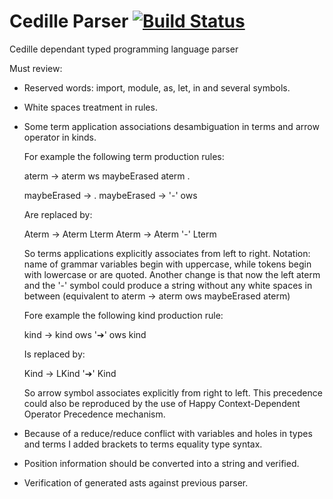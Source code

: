 # Cedille Parser [![Build Status](https://travis-ci.org/ernius/cedilleparser.svg?branch=master)](https://travis-ci.org/ernius/cedilleparser)

Cedille dependant typed programming language parser

Must review:

- Reserved words: import, module, as, let, in and several symbols.

- White spaces treatment in rules.

- Some term application associations desambiguation in terms and arrow operator in kinds.

  For example the following term production rules:

   aterm -> aterm ws maybeErased aterm .

   maybeErased -> .
   maybeErased -> '-' ows 

  Are replaced by:

   Aterm ->  Aterm     Lterm
   Aterm ->  Aterm '-' Lterm

  So terms applications explicitly associates from left to right. Notation: name of grammar variables begin with uppercase, while tokens begin with lowercase or are quoted. Another change is that now the left aterm and the '-' symbol could produce a string without any white spaces in between (equivalent to aterm -> aterm ows maybeErased aterm)

  Fore example the following kind production rule:

   kind -> kind ows '➔' ows kind

  Is replaced by:

   Kind -> LKind '➔' Kind

  So arrow symbol associates explicitly from right to left. This precedence could also be reproduced by the use of Happy Context-Dependent Operator Precedence mechanism.
   
- Because of a reduce/reduce conflict with variables and holes in types and terms I added brackets to terms equality type syntax.

- Position information should be converted into a string and verified.

- Verification of generated asts against previous parser.

